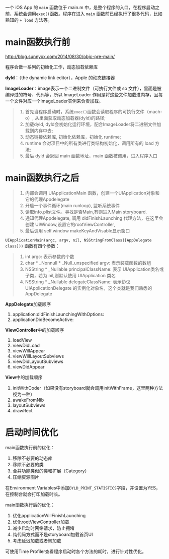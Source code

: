 一个 iOS App 的 `main` 函数位于 main.m 中，是整个程序的入口，在程序启动之前，系统会调用`exec()`函数。程序在进入 `main` 函数前已经执行了很多代码，比如熟知的 `+ load` 方法等。

# main函数执行前

http://blog.sunnyxx.com/2014/08/30/objc-pre-main/

程序会做一系列的初始化工作，动态加载依赖库

**dyld**：（the dynamic link editor），Apple 的动态链接器

**ImageLoader**：image表示一个二进制文件（可执行文件或 so 文件），里面是被编译过的符号、代码等，所以 ImageLoader 作用是将这些文件加载进内存，且每一个文件对应一个ImageLoader实例来负责加载。

> 1. 首先当程序启动时，系统`exec()`函数会读取程序的可执行文件（mach-o）, 从里面获取动态加载器(dyld)的路径;
> 2. 加载dyld, dyld会初始化运行环境，配合ImageLoader将二进制文件加载到内存中去;
> 3. 动态链接依赖库, 初始化依赖库，初始化 runtime;
> 4. runtime 会对项目中的所有类进行类结构初始化，调用所有的 load 方法;
> 5. 最后 dyld 会返回 main 函数地址，main 函数被调用，进入程序入口

# main函数执行之后


> 1. 内部会调用 UIApplicationMain 函数，创建一个UIApplication对象和它的代理Appdelegate
> 2. 开启一个事件循环(main runloop), 监听系统事件
> 3. 读取info.plist文件。寻找是否Main,有则进入Main storyboard.
> 4. 通知代理Appdelegate, 调用 didFinishLaunching 代理方法，在这里会创建 UIWindow,设置它的rootViewController,
> 5. 最后调用 self.window makeKeyAndVisable显示窗口


`UIApplicationMain(argc, argv, nil, NSStringFromClass([AppDelegate class]))` 函数有四个参数：


> 1. int argc: 表示参数的个数
> 2. char * _Nonnull * _Null_unspecified argv: 表示装载函数的数组
> 3. NSString * _Nullable principalClassName: 表示 UIApplication类名或子类，若为 nil,则默认使用 UIApplication 类名
> 4. NSString * _Nullable delegateClassName: 表示协议UIApplicationDelegate 的实例化对象名，这个类就是我们熟悉的 AppDelegate



**AppDelegate**加载顺序
1. application:didFinishLaunchingWithOptions:
2. applicationDidBecomeActive:

**ViewController**中的加载顺序
1. loadView
2. viewDidLoad
3. viewWillAppear
4. viewWillLayoutSubviews
5. viewDidLayoutSubviews
6. viewDidAppear

**View**中的加载顺序
1. initWithCoder（如果没有storyboard就会调用initWithFrame，这里两种方法视为一种）
2. awakeFromNib
3. layoutSubviews
4. drawRect


# 启动时间优化

main函数执行前的优化：

1. 移除不必要的动态库
2. 移除不必要的类
3. 合并功能类似的类和扩展（Category）
4. 压缩资源图片

在Environment Variables中添加`DYLD_PRINT_STATISTICS`字段，并设置为YES，在控制台就会打印加载时长。

main函数执行后的优化：

1. 优化applicationWillFinishLaunching
2. 优化rootViewController加载
3. 减少启动时网络请求，防止拥堵
4. 纯代码方式而不是storyboard加载首页UI
5. 考虑延迟加载或者懒加载

可使用Time Profiler查看程序启动时各个方法的耗时，进行针对性优化。
